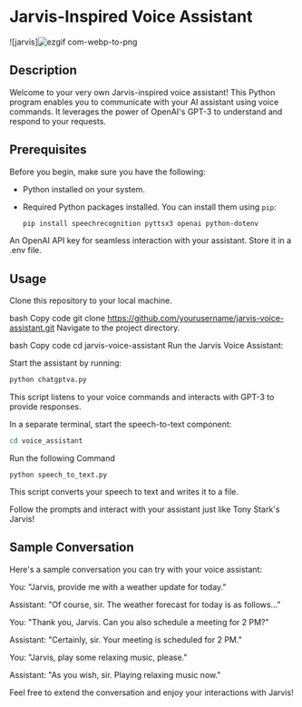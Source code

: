 # Jarvis-Inspired Voice Assistant

![jarvis]![ezgif com-webp-to-png](https://github.com/Niranjan-jk/Jarvis/assets/104316352/fa6ab2da-34f2-4a2e-af6d-e971d0d9329a)


## Description

Welcome to your very own Jarvis-inspired voice assistant! This Python program enables you to communicate with your AI assistant using voice commands. It leverages the power of OpenAI's GPT-3 to understand and respond to your requests.

## Prerequisites

Before you begin, make sure you have the following:

- Python installed on your system.
- Required Python packages installed. You can install them using `pip`:

   ```bash
   pip install speechrecognition pyttsx3 openai python-dotenv
An OpenAI API key for seamless interaction with your assistant. Store it in a .env file.

## Usage

Clone this repository to your local machine.

bash
Copy code
git clone https://github.com/yourusername/jarvis-voice-assistant.git
Navigate to the project directory.

bash
Copy code
cd jarvis-voice-assistant
Run the Jarvis Voice Assistant:

Start the assistant by running:

```bash
python chatgptva.py
```
This script listens to your voice commands and interacts with GPT-3 to provide responses.

In a separate terminal, start the speech-to-text component:

```bash
cd voice_assistant
```
Run the following Command
```
python speech_to_text.py
```
This script converts your speech to text and writes it to a file.

Follow the prompts and interact with your assistant just like Tony Stark's Jarvis!

## Sample Conversation
Here's a sample conversation you can try with your voice assistant:

You: "Jarvis, provide me with a weather update for today."

Assistant: "Of course, sir. The weather forecast for today is as follows..."

You: "Thank you, Jarvis. Can you also schedule a meeting for 2 PM?"

Assistant: "Certainly, sir. Your meeting is scheduled for 2 PM."

You: "Jarvis, play some relaxing music, please."

Assistant: "As you wish, sir. Playing relaxing music now."


Feel free to extend the conversation and enjoy your interactions with Jarvis!
